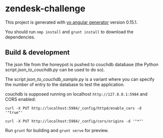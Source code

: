 # zendesk-challenge

This project is generated with [yo angular generator](https://github.com/yeoman/generator-angular)
version 0.15.1.

You should run `nmp install` and `grunt install` to download the dependencies.

## Build & development

The json file from the honeypot is pushed to couchdb database (the Python script *json_to_couchdb.py* can be used to do so).

The script *json_to_couchdb_sample.py* is a variant where you can specify the number of entry to the database to test the application.

couchdb is supposed running on localhost `http://127.0.0.1:5984` and CORS enabled:  

`curl -X PUT http://localhost:5984/_config/httpd/enable_cors -d '"true"'`  

`curl -X PUT http://localhost:5984/_config/cors/origins -d '"*"'`  

Run `grunt` for building and `grunt serve` for preview.


